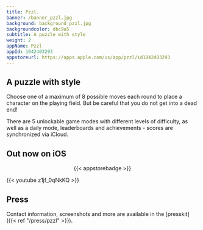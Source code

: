 ```yaml
---
title: Pzzl.
banner: /banner_pzzl.jpg
background: background_pzzl.jpg
backgroundcolor: dbc9a5
subtitle: A puzzle with style
weight: 2
appName: Pzzl
appId: 1042403293
appstoreurl: https://apps.apple.com/us/app/pzzl/id1042403293
---
```


## A puzzle with style

Choose one of a maximum of 8 possible moves each round to place a character on the playing field. But be careful that you do not get into a dead end!

There are 5 unlockable game modes with different levels of difficulty, as well as a daily mode, leaderboards and achievements - scores are synchronized via iCloud.

## Out now on iOS

<center>
{{< appstorebadge >}}
</center>

{{< youtube z1jf_0qNkKQ >}}

## Press

Contact information, screenshots and more are available in the [presskit]({{< ref "/press/pzzl" >}}).
